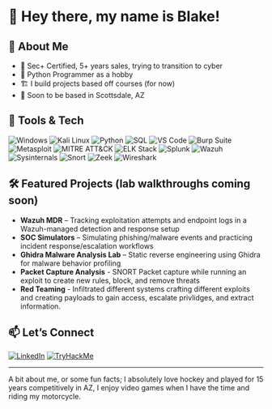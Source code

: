 # 👋 Hey there, my name is Blake!

## 🧠 About Me

- 🔐 Sec+ Certified, 5+ years sales, trying to transition to cyber
- 🐍 Python Programmer as a hobby  
- 🏗️ I build projects based off courses (for now)  
- 📍 Soon to be based in Scottsdale, AZ  

## 🔧 Tools & Tech

![Windows](https://img.shields.io/badge/Windows-0078D6?style=flat&logo=windows&logoColor=white)
![Kali Linux](https://img.shields.io/badge/Kali_Linux-557C94?style=flat&logo=kalilinux&logoColor=white)
![Python](https://img.shields.io/badge/Python-3670A0?style=flat&logo=python&logoColor=white)
![SQL](https://img.shields.io/badge/SQL-4479A1?style=flat&logo=postgresql&logoColor=white)
![VS Code](https://img.shields.io/badge/VS_Code-007ACC?style=flat&logo=visualstudiocode&logoColor=white)
![Burp Suite](https://img.shields.io/badge/Burp_Suite-FF6F00?style=flat&logo=burpsuite&logoColor=white)
![Metasploit](https://img.shields.io/badge/Metasploit-000000?style=flat&logo=metasploit&logoColor=white)
![MITRE ATT&CK](https://img.shields.io/badge/MITRE_ATT&CK-003366?style=flat)
![ELK Stack](https://img.shields.io/badge/ELK_Stack-005571?style=flat&logo=elasticsearch&logoColor=white)
![Splunk](https://img.shields.io/badge/Splunk-000000?style=flat&logo=splunk&logoColor=white)
![Wazuh](https://img.shields.io/badge/Wazuh-0052CC?style=flat)
![Sysinternals](https://img.shields.io/badge/Sysinternals-333366?style=flat)
![Snort](https://img.shields.io/badge/Snort-E54B4D?style=flat)
![Zeek](https://img.shields.io/badge/Zeek-000000?style=flat)
![Wireshark](https://img.shields.io/badge/Wireshark-1679A7?style=flat&logo=wireshark&logoColor=white)

## 🛠️ Featured Projects (lab walkthroughs coming soon)
  
- **Wazuh MDR** – Tracking exploitation attempts and endpoint logs in a Wazuh-managed detection and response setup  
- **SOC Simulators** – Simulating phishing/malware events and practicing incident response/escalation workflows
- **Ghidra Malware Analysis Lab** – Static reverse engineering using Ghidra for malware behavior profiling
- **Packet Capture Analysis** - SNORT Packet capture while running an exploit to create new rules, block, and remove threats
- **Red Teaming** - Infiltrated different systems crafting different exploits and creating payloads to gain access, escalate privlidges, and extract information.


## 📫 Let’s Connect

[![LinkedIn](https://img.shields.io/badge/LinkedIn-0077B5?style=flat&logo=linkedin&logoColor=white)](https://linkedin.com/in/blue-team-blake)
[![TryHackMe](https://img.shields.io/badge/TryHackMe-E6532E?style=flat&logo=tryhackme&logoColor=white)](https://tryhackme.com/p/blueteamblake)


---
A bit about me, or some fun facts; I absolutely love hockey and played for 15 years competitively in AZ, I enjoy video games when I have the time and riding my motorcycle.

